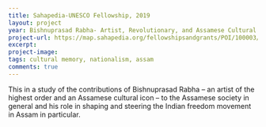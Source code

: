 ```yaml
---
title: Sahapedia-UNESCO Fellowship, 2019
layout: project
year: Bishnuprasad Rabha- Artist, Revolutionary, and Assamese Cultural Icon
project-url: https://map.sahapedia.org/fellowshipsandgrants/POI/100003/11405
excerpt: 
project-image: 
tags: cultural memory, nationalism, assam
comments: true
---
```

This in a study of the contributions of Bishnuprasad Rabha – an artist of the highest order and an Assamese cultural icon – to the Assamese society in general and his role in shaping and steering the Indian freedom movement in Assam in particular.